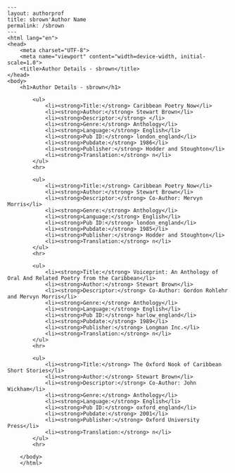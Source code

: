 
    ---
    layout: authorprof
    title: sbrown'Author Name 
    permalink: /sbrown
    ---
    <html lang="en">
    <head>
        <meta charset="UTF-8">
        <meta name="viewport" content="width=device-width, initial-scale=1.0">
        <title>Author Details - sbrown</title>
    </head>
    <body>
        <h1>Author Details - sbrown</h1>
        
            <ul>
                <li><strong>Title:</strong> Caribbean Poetry Now</li>
                <li><strong>Author:</strong> Stewart Brown</li>
                <li><strong>Descriptor:</strong> </li>
                <li><strong>Genre:</strong> Anthology</li>
                <li><strong>Language:</strong> English</li>
                <li><strong>Pub ID:</strong> london_england</li>
                <li><strong>Pubdate:</strong> 1986</li>
                <li><strong>Publisher:</strong> Hodder and Stoughton</li>
                <li><strong>Translation:</strong> n</li>
            </ul>
            <hr>
            
            <ul>
                <li><strong>Title:</strong> Caribbean Poetry Now</li>
                <li><strong>Author:</strong> Stewart Brown</li>
                <li><strong>Descriptor:</strong> Co-Author: Mervyn Morris</li>
                <li><strong>Genre:</strong> Anthology</li>
                <li><strong>Language:</strong> English</li>
                <li><strong>Pub ID:</strong> london_england</li>
                <li><strong>Pubdate:</strong> 1985</li>
                <li><strong>Publisher:</strong> Hodder and Stoughton</li>
                <li><strong>Translation:</strong> n</li>
            </ul>
            <hr>
            
            <ul>
                <li><strong>Title:</strong> Voiceprint: An Anthology of Oral And Related Poetry from the Caribbean</li>
                <li><strong>Author:</strong> Stewart Brown</li>
                <li><strong>Descriptor:</strong> Co-Author: Gordon Rohlehr and Mervyn Morris</li>
                <li><strong>Genre:</strong> Anthology</li>
                <li><strong>Language:</strong> English</li>
                <li><strong>Pub ID:</strong> harlow_england</li>
                <li><strong>Pubdate:</strong> 1989</li>
                <li><strong>Publisher:</strong> Longman Inc.</li>
                <li><strong>Translation:</strong> n</li>
            </ul>
            <hr>
            
            <ul>
                <li><strong>Title:</strong> The Oxford Nook of Caribbean Short Stories</li>
                <li><strong>Author:</strong> Stewart Brown</li>
                <li><strong>Descriptor:</strong> Co-Author: John Wickham</li>
                <li><strong>Genre:</strong> Anthology</li>
                <li><strong>Language:</strong> English</li>
                <li><strong>Pub ID:</strong> oxford_england</li>
                <li><strong>Pubdate:</strong> 2001</li>
                <li><strong>Publisher:</strong> Oxford University Press</li>
                <li><strong>Translation:</strong> n</li>
            </ul>
            <hr>
            
        </body>
        </html>
        